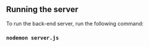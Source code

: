 ## Running the server

To run the back-end server, run the following command:

### `nodemon server.js`